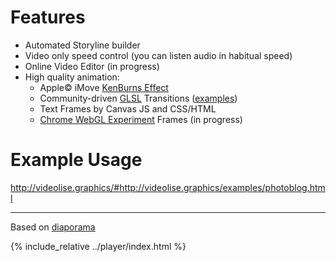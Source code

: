 # Features

- Automated Storyline builder
- Video only speed control (you can listen audio in habitual speed)
- Online Video Editor (in progress)
- High quality animation:
    * Apple&copy; iMove [KenBurns Effect]
    * Community-driven [GLSL] Transitions ([examples][Transitions])
    * Text Frames by Canvas JS and CSS/HTML
    * [Chrome WebGL Experiment] Frames (in progress)

# Example Usage

http://videolise.graphics/#http://videolise.graphics/examples/photoblog.html

---
Based on [diaporama](https://github.com/gre/diaporama/)

[KenBurns Effect]: https://en.wikipedia.org/wiki/Ken_Burns_effect
[Chrome WebGL Experiment]: https://www.chromeexperiments.com/webgl
[GLSL]: http://glslsandbox.com
[Transitions]: http://greweb.me/glsl-transition/examples/3/

{% include_relative ../player/index.html %}